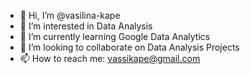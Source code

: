 - 👋 Hi, I’m @vasilina-kape
- 👀 I’m interested in Data Analysis
- 🌱 I’m currently learning Google Data Analytics
- 💞️ I’m looking to collaborate on Data Analysis Projects
- 📫 How to reach me: vassikape@gmail.com

<!---
vasilina-kape/vasilina-kape is a ✨ special ✨ repository because its `README.md` (this file) appears on your GitHub profile.
You can click the Preview link to take a look at your changes.
--->
